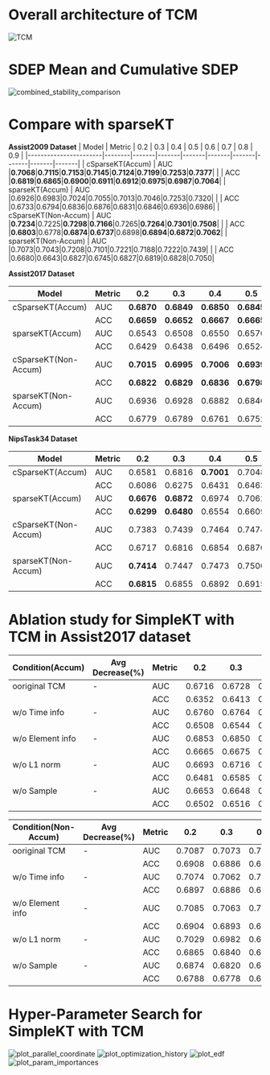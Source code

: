 # Overall architecture of TCM
![TCM](https://github.com/user-attachments/assets/b551f7b6-6c6c-4405-b19a-688ba74fff35)

# SDEP Mean and Cumulative SDEP
![combined_stability_comparison](https://github.com/user-attachments/assets/4240c503-24a9-46a0-831e-aa190752a8fe)

# Compare with sparseKT
**Assist2009 Dataset**
| Model                 | Metric | 0.2   | 0.3   | 0.4   | 0.5   | 0.6   | 0.7   | 0.8   | 0.9   |
|-----------------------|--------|-------|-------|-------|-------|-------|-------|-------|-------|
| cSparseKT(Accum)      | AUC    |**0.7068**|**0.7115**|**0.7153**|**0.7145**|**0.7124**|**0.7199**|**0.7253**|**0.7377**|
|                       | ACC    |**0.6819**|**0.6865**|**0.6900**|**0.6911**|**0.6912**|**0.6975**|**0.6987**|**0.7064**|
| sparseKT(Accum)       | AUC    |0.6926|0.6983|0.7024|0.7055|0.7013|0.7046|0.7253|0.7320|
|                       | ACC    |0.6733|0.6794|0.6836|0.6876|0.6831|0.6846|0.6936|0.6986|
| cSparseKT(Non-Accum)  | AUC    |**0.7234**|0.7225|**0.7298**|**0.7166**|0.7265|**0.7264**|**0.7301**|**0.7508**|
|                       | ACC    |**0.6803**|0.6778|**0.6874**|**0.6737**|0.6898|**0.6894**|**0.6872**|**0.7062**|
| sparseKT(Non-Accum)   | AUC    |0.7073|0.7043|0.7208|0.7101|0.7221|0.7188|0.7222|0.7439|
|                       | ACC    |0.6680|0.6643|0.6827|0.6745|0.6827|0.6819|0.6828|0.7050|

**Assist2017 Dataset**

| Model                 | Metric | 0.2   | 0.3   | 0.4   | 0.5   | 0.6   | 0.7   | 0.8   | 0.9   |
|-----------------------|--------|-------|-------|-------|-------|-------|-------|-------|-------|
| cSparseKT(Accum)      | AUC    | **0.6870** | **0.6849** | **0.6850** | **0.6845** | **0.6864** | **0.6858** | **0.6900** | **0.6943** |
|                       | ACC    | **0.6659** | **0.6652** | **0.6667** | **0.6665** | **0.6675** | **0.6670** | **0.6680** | **0.6679** |
| sparseKT(Accum)       | AUC    | 0.6543 | 0.6508 | 0.6550 | 0.6570 | 0.6538 | 0.6522 | 0.6649 | 0.6710 |
|                       | ACC    | 0.6429 | 0.6438 | 0.6496 | 0.6524 | 0.6500 | 0.6492 | 0.6576 | 0.6542 |
| cSparseKT(Non-Accum)  | AUC    | **0.7015** | **0.6995** | **0.7006** | **0.6939** | **0.6981** | **0.6960** | **0.6998** | **0.6965** |
|                       | ACC    | **0.6822** | **0.6829** | **0.6836** | **0.6798** | **0.6805** | **0.6798** | 0.6819 | 0.6767 |
| sparseKT(Non-Accum)   | AUC    | 0.6936 | 0.6928 | 0.6882 | 0.6846 | 0.6865 | 0.6821 | 0.6911 | 0.6885 |
|                       | ACC    | 0.6779 | 0.6789 | 0.6761 | 0.6752 | 0.6742 | 0.6704 | 0.6800 | 0.6710 |

**NipsTask34 Dataset**

| Model                 | Metric | 0.2   | 0.3   | 0.4   | 0.5   | 0.6   | 0.7   | 0.8   | 0.9   |
|-----------------------|--------|-------|-------|-------|-------|-------|-------|-------|-------|
| cSparseKT(Accum)      | AUC    | 0.6581 | 0.6816 | **0.7001** | 0.7048 | 0.7148 | 0.7245 | 0.7330 | 0.7380 |
|                       | ACC    | 0.6086 | 0.6275 | 0.6431 | 0.6463 | 0.6551 | 0.6656 | 0.6732 | 0.6816 |
| sparseKT(Accum)       | AUC    | **0.6676** | **0.6872** | 0.6974 | 0.7062 | 0.7130 | 0.7236 | 0.7374 | 0.7398 |
|                       | ACC    | **0.6299** | **0.6480** | 0.6554 | 0.6609 | 0.6659 | 0.6748 | 0.6866 | 0.6892 |
| cSparseKT(Non-Accum)  | AUC    | 0.7383 | 0.7439 | 0.7464 | 0.7474 | 0.7509 | 0.7504 | 0.7503 | 0.7474 |
|                       | ACC    | 0.6717 | 0.6816 | 0.6854 | 0.6870 | 0.6884 | 0.6904 | 0.6907 | 0.6920 |
| sparseKT(Non-Accum)   | AUC    | **0.7414** | 0.7447 | 0.7473 | 0.7500 | 0.7509 | 0.7526 | 0.7510 | 0.7488 |
|                       | ACC    | **0.6815** | 0.6855 | 0.6892 | 0.6915 | 0.6916 | 0.6921 | 0.6927 | 0.6949 |

# Ablation study for SimpleKT with TCM in Assist2017 dataset
| Condition(Accum)  | Avg Decrease(%) | Metric | 0.2   | 0.3   | 0.4   | 0.5   | 0.6   | 0.7   | 0.8   | 0.9   |
|-------------------|----------------|--------|-------|-------|-------|-------|-------|-------|-------|-------|
| ooriginal TCM     | -              | AUC    | 0.6716 | 0.6728 | 0.6794 | 0.6791 | 0.6850 | 0.6928 | 0.7006 | 0.7106 |
|                   |                | ACC    | 0.6352 | 0.6413 | 0.6549 | 0.6614 | 0.6668 | 0.6730 | 0.6775 | 0.6804 |
| w/o Time info     | -              | AUC    | 0.6760 | 0.6764 | 0.6864 | 0.6873 | 0.6899 | 0.6932 | 0.7012 | 0.7084 |
|                   |                | ACC    | 0.6508 | 0.6544 | 0.6691 | 0.6739 | 0.6748 | 0.6779 | 0.6832 | 0.6805 |
| w/o Element info  | -              | AUC    | 0.6853 | 0.6850 | 0.6901 | 0.6862 | 0.6852 | 0.6934 | 0.7005 | 0.7075 |
|                   |                | ACC    | 0.6665 | 0.6675 | 0.6752 | 0.6733 | 0.6715 | 0.6787 | 0.6826 | 0.6821 |
| w/o L1 norm       | -              | AUC    | 0.6693 | 0.6716 | 0.6758 | 0.6722 | 0.6763 | 0.6792 | 0.6878 | 0.6919 |
|                   |                | ACC    | 0.6481 | 0.6585 | 0.6656 | 0.6671 | 0.6706 | 0.6738 | 0.6771 | 0.6715 |
| w/o Sample        | -              | AUC    | 0.6653 | 0.6648 | 0.6650 | 0.6612 | 0.6674 | 0.6681 | 0.6696 | 0.6716 |
|                   |                | ACC    | 0.6502 | 0.6516 | 0.6545 | 0.6551 | 0.6606 | 0.6630 | 0.6645 | 0.6625 |

| Condition(Non-Accum)  | Avg Decrease(%) | Metric | 0.2   | 0.3   | 0.4   | 0.5   | 0.6   | 0.7   | 0.8   | 0.9   |
|-------------------|----------------|--------|-------|-------|-------|-------|-------|-------|-------|-------|
| ooriginal TCM     | -              | AUC    | 0.7087 | 0.7073 | 0.7055 | 0.7033 | 0.7033 | 0.7025 | 0.7092 | 0.7076 |
|                   |                | ACC    | 0.6908 | 0.6886 | 0.6891 | 0.6905 | 0.6891 | 0.6896 | 0.6913 | 0.6876 |
| w/o Time info     | -              | AUC    | 0.7074 | 0.7062 | 0.7049 | 0.7028 | 0.7028 | 0.7020 | 0.7088 | 0.7063 |
|                   |                | ACC    | 0.6897 | 0.6886 | 0.6890 | 0.6904 | 0.6883 | 0.6886 | 0.6916 | 0.6859 |
| w/o Element info  | -              | AUC    | 0.7085 | 0.7063 | 0.7054 | 0.7028 | 0.7030 | 0.7022 | 0.7083 | 0.7064 |
|                   |                | ACC    | 0.6904 | 0.6893 | 0.6906 | 0.6903 | 0.6881 | 0.6885 | 0.6906 | 0.6875 |
| w/o L1 norm       | -              | AUC    | 0.7029 | 0.6982 | 0.6994 | 0.6940 | 0.6963 | 0.6959 | 0.7034 | 0.6990 |
|                   |                | ACC    | 0.6865 | 0.6840 | 0.6874 | 0.6855 | 0.6847 | 0.6834 | 0.6849 | 0.6788 |
| w/o Sample        | -              | AUC    | 0.6874 | 0.6820 | 0.6851 | 0.6825 | 0.6832 | 0.6781 | 0.6797 | 0.6817 |
|                   |                | ACC    | 0.6788 | 0.6778 | 0.6791 | 0.6790 | 0.6805 | 0.6776 | 0.6769 | 0.6713 |

# Hyper-Parameter Search for SimpleKT with TCM
![plot_parallel_coordinate](https://github.com/user-attachments/assets/d67f349e-b3ea-4e0b-a899-57652bba9bff)
![plot_optimization_history](https://github.com/user-attachments/assets/5d019555-7838-4342-9967-0a8ae6f1606c)
![plot_edf](https://github.com/user-attachments/assets/a4ace964-e415-441a-8231-bb66d8e07ebd)
![plot_param_importances](https://github.com/user-attachments/assets/be92e378-046e-46b9-8aa3-646a01406502)



